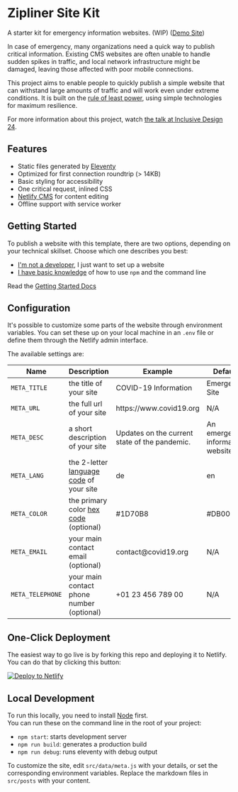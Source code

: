 # Zipliner Site Kit

A starter kit for emergency information websites. (WIP) ([Demo Site](https://emergency-site.netlify.app/))

In case of emergency, many organizations need a quick way to publish critical information. Existing CMS websites are often unable to handle sudden spikes in traffic, and local network infrastructure might be damaged, leaving those affected with poor mobile connections.

This project aims to enable people to quickly publish a simple website that can withstand large amounts of traffic and will work even under extreme conditions. It is built on the [rule of least power](https://en.wikipedia.org/wiki/Rule_of_least_power), using simple technologies for maximum resilience.

For more information about this project, watch [the talk at Inclusive Design 24](https://noti.st/mxb/a1xCB1).

## Features

* Static files generated by [Eleventy](https://11ty.dev)
* Optimized for first connection roundtrip (> 14KB)
* Basic styling for accessibility
* One critical request, inlined CSS
* [Netlify CMS](https://www.netlifycms.org/) for content editing
* Offline support with service worker

## Getting Started

To publish a website with this template, there are two options, depending on your technical skillset. Choose which one describes you best:

* [I'm not a developer](https://github.com/maxboeck/emergency-site/blob/master/src/posts/2020-03-20-getting-started.md#no-code-setup), I just want to set up a website
* [I have basic knowledge](https://github.com/maxboeck/emergency-site/blob/master/src/posts/2020-03-20-getting-started.md#advanced-setup) of how to use `npm` and the command line 

Read the [Getting Started Docs](https://github.com/maxboeck/emergency-site/blob/master/src/posts/2020-03-20-getting-started.md)

## Configuration

It's possible to customize some parts of the website through environment variables. You can set these up on your local machine in an `.env` file or define them through the Netlify admin interface.

The available settings are:

<table>
    <thead>
        <tr><th>Name</th><th>Description</th><th>Example</th><th>Default</th></tr>
    </thead>
    <tbody>
        <tr>
            <td><code>META_TITLE</code></td>
            <td>the title of your site</td>
            <td>COVID-19 Information</td>
            <td>Emergency Site</td>
        </tr>
        <tr>
            <td><code>META_URL</code></td>
            <td>the full url of your site</td>
            <td>https://www.covid19.org</td>
            <td>N/A</td>
        </tr>
        <tr>
            <td><code>META_DESC</code></td>
            <td>a short description of your site</td>
            <td>Updates on the current state of the pandemic.</td>
            <td>An emergency information website.</td>
        </tr>
        <tr>
            <td><code>META_LANG</code></td>
            <td>the 2-letter <a href="https://en.wikipedia.org/wiki/List_of_ISO_639-1_codes">language code</a> of your site</td>
            <td>de</td>
            <td>en</td>
        </tr>
        <tr>
            <td><code>META_COLOR</code></td>
            <td>the primary color <a href="https://www.color-hex.com/">hex code</a> (optional)</td>
            <td>#1D70B8</td>
            <td>#DB0000</td>
        </tr>
        <tr>
            <td><code>META_EMAIL</code></td>
            <td>your main contact email (optional)</td>
            <td>contact@covid19.org</td>
            <td>N/A</td>
        </tr> 
        <tr>
            <td><code>META_TELEPHONE</code></td>
            <td>your main contact phone number (optional)</td>
            <td>+01 23 456 789 00</td>
            <td>N/A</td>
        </tr> 
    </tbody>   
</table>

## One-Click Deployment

The easiest way to go live is by forking this repo and deploying it to Netlify.  
You can do that by clicking this button:  

[![Deploy to Netlify](https://www.netlify.com/img/deploy/button.svg)](https://app.netlify.com/start/deploy?repository=https://github.com/maxboeck/emergency-site) 

## Local Development

To run this locally, you need to install [Node](https://nodejs.org/en/) first.  
You can run these on the command line in the root of your project:

* `npm start`: starts development server
* `npm run build`: generates a production build
* `npm run debug`: runs eleventy with debug output

To customize the site, edit `src/data/meta.js` with your details, or set the corresponding environment variables. Replace the markdown files in `src/posts` with your content.
